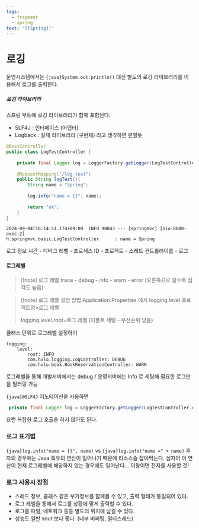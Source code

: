 ```yaml
---
tags:
  - fragment
  - spring
text: "[[Spring]]"
---
```


# 로깅
운영시스템에서는 `{java}System.out.println()` 대신 별도의 로깅 라이브러리를 이용해서 로그를 출력한다.

##### 로깅 라이브러리
스프링 부트에 로깅 라이브러리가 함께 포함된다.
- SLF4J : 인터페이스 (어댑터)
- Logback : 실제 라이브러리 (구현체)
라고 생각하면 편할듯

~~~java
@RestController  
public class LogTestController {  
  
    private final Logger log = LoggerFactory.getLogger(LogTestController.class);  
  
    @RequestMapping("/log-test")  
    public String logTest(){  
        String name = "Spring";  
  
        log.info("name = {}", name);  
  
        return "ok";  
    }
}
~~~

~~~Log
2024-09-04T16:14:51.174+09:00  INFO 90043 --- [springmvc] [nio-8080-exec-2] 
h.springmvc.basic.LogTestController      : name = Spring
~~~

로그 정보
시간 - 디버그 레벨 - 프로세스 ID - 프로젝트 - 스레드
컨트롤러이름 - 로그

#### 로그레벨
> [!note] 로그 레벨
> trace - debug - info - warn - error (오른쪽으로 갈수록 심각도 높음)

> [!note] 로그 레벨 설정 방법
> Application.Properties 에서
> logging.level.프로젝트명=로그 레벨
> 
> logging.level.root=로그 레벨  (디폴트 세팅 - 우선순위 낮음)

클래스 단위로 로그레벨 설정하기
```
logging:
	level:
		root: INFO
		com.hvlo.logging.LogController: DEBUG
		com.hvlo.book.BookReservationController: WARN
```



로그레벨을 통해 개발서버에서는 debug / 운영서버에는 Info 로 세팅해 필요한 로그만을 필터링 가능

`{java}@SLF4J` 어노테이션을 사용하면
~~~java
 private final Logger log = LoggerFactory.getLogger(LogTestController.class);  
 ~~~
 요런 복잡한 로그 호출을 하지 않아도 된다.


### 로그 표기법
`{java}log.info("name = {}", name)` vs `{java}log.info("name =" + name)`
후자의 경우에는 Java 특유의 연산이 일어나기 때문에 리소스슬 잡아먹는다.
심지어 이 연산이 현재 로그레벨에 해당하지 않는 경우에도 일어난다...
이왕이면 전자를 사용할 것!

### 로그 사용시 장점
- 스레드 정보, 클래스 같은 부가정보를 함께볼 수 있고, 출력 형태가 통일되어 있다.
- 로그 레벨을 통해서 로그를 상황에 맞게 출력할 수 있다.
- 로그를 파일, 네트워크 등등 별도의 위치에 남길 수 있다.
- 성능도 일반 sout 보다 좋다. (내부 버퍼링, 멀티스레드)

